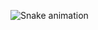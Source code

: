 
![Snake animation](https://github.com/jennifer-cruz/jennifer-cruz/blob/output/github-contribution-grid-snake.svg)
